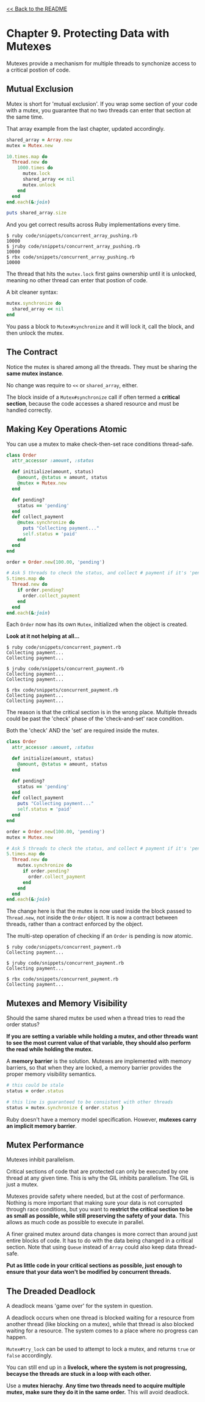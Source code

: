 [&lt;&lt; Back to the README](README.md)

# Chapter 9. Protecting Data with Mutexes

Mutexes provide a mechanism for multiple threads to synchonize access to a
critical postion of code.

## Mutual Exclusion

Mutex is short for 'mutual exclusion'. If you wrap some section of your code
with a mutex, you guarantee that no two threads can enter that section at
the same time.

That array example from the last chapter, updated accordingly.

```rb
shared_array = Array.new
mutex = Mutex.new

10.times.map do
  Thread.new do
    1000.times do
      mutex.lock
      shared_array << nil
      mutex.unlock
    end
  end
end.each(&:join)

puts shared_array.size
```

And you get correct results across Ruby implementations every time.

```
$ ruby code/snippets/concurrent_array_pushing.rb
10000
$ jruby code/snippets/concurrent_array_pushing.rb
10000
$ rbx code/snippets/concurrent_array_pushing.rb
10000
```

The thread that hits the `mutex.lock` first gains ownership until it is unlocked,
meaning no other thread can enter that postion of code.

A bit cleaner syntax:

```rb
mutex.synchronize do
  shared_array << nil
end
```

You pass a block to `Mutex#synchronize` and it will lock it, call the block,
and then unlock the mutex.

## The Contract

Notice the mutex is shared among all the threads. They must be sharing the
**same mutex instance**.

No change was require to `<<` or `shared_array`, either.

The block inside of a `Mutex#synchronize` call if often termed a **critical
section**, because the code accesses a shared resource and must be handled
correctly.

## Making Key Operations Atomic

You can use a mutex to make check-then-set race conditions thread-safe.

```rb
class Order
  attr_accessor :amount, :status

  def initialize(amount, status)
    @amount, @status = amount, status
    @mutex = Mutex.new
  end

  def pending?
    status == 'pending'
  end
  def collect_payment
    @mutex.synchronize do
      puts "Collecting payment..."
      self.status = 'paid'
    end
  end
end

order = Order.new(100.00, 'pending')

# Ask 5 threads to check the status, and collect # payment if it's 'pending'
5.times.map do
  Thread.new do
    if order.pending?
      order.collect_payment
    end
  end
end.each(&:join)
```

Each `Order` now has its own `Mutex`, initialized when the object is created.

**Look at it not helping at all...**

```
$ ruby code/snippets/concurrent_payment.rb
Collecting payment...
Collecting payment...

$ jruby code/snippets/concurrent_payment.rb
Collecting payment...
Collecting payment...

$ rbx code/snippets/concurrent_payment.rb 
Collecting payment...
Collecting payment...
```

The reason is that the critical section is in the wrong place. Multiple threads
could be past the 'check' phase of the 'check-and-set' race condition.

Both the 'check' AND the 'set' are required inside the mutex.

```rb
class Order
  attr_accessor :amount, :status

  def initialize(amount, status)
    @amount, @status = amount, status
  end

  def pending?
    status == 'pending'
  end
  def collect_payment
    puts "Collecting payment..."
    self.status = 'paid'
  end
end

order = Order.new(100.00, 'pending')
mutex = Mutex.new

# Ask 5 threads to check the status, and collect # payment if it's 'pending'
5.times.map do
  Thread.new do
    mutex.synchronize do
      if order.pending?
        order.collect_payment
      end
    end
  end
end.each(&:join)
```

The change here is that the mutex is now used inside the block passed to
`Thread.new`, not inside the `Order` object. It is now a contract between
threads, rather than a contract enforced by the object.

The multi-step operation of checking if an `Order` is pending is now
atomic.

```
$ ruby code/snippets/concurrent_payment.rb
Collecting payment...

$ jruby code/snippets/concurrent_payment.rb
Collecting payment...

$ rbx code/snippets/concurrent_payment.rb 
Collecting payment...
```

## Mutexes and Memory Visibility

Should the same shared mutex be used when a thread tries to read the order
status?

**If you are setting a variable while holding a mutex, and other threads want to
see the most current value of that variable, they should also perform the read
while holding the mutex.**

A **memory barrier** is the solution. Mutexes are implemented with memory barriers,
so that when they are locked, a memory barrier provides the proper memory
visibility semantics.

```rb
# this could be stale
status = order.status

# this line is guaranteed to be consistent with other threads
status = mutex.synchronize { order.status }
```

Ruby doesn't have a memory model specification. However, **mutexes carry an
implicit memory barrier**.

## Mutex Performance

Mutexes inhibit parallelism.

Critical sections of code that are protected can only be executed by one thread
at any given time. This is why the GIL inhibits parallelism. The GIL is just a
mutex.

Mutexes provide safety where needed, but at the cost of performance. Nothing
is more important that making sure your data is not corrupted through race
conditions, but you want to **restrict the critical section to be as small
as possible, while still preserving the safety of your data.** This allows
as much code as possible to execute in parallel.

A finer grained mutex around data changes is more correct than around just
entire blocks of code. It has to do with the data being changed in a critical
section. Note that using `Queue` instead of `Array` could also keep data
thread-safe.

**Put as little code in your critical sections as possible, just enough to
ensure that your data won't be modified by concurrent threads.**

## The Dreaded Deadlock

A deadlock means 'game over' for the system in question.

A deadlock occurs when one thread is blocked waiting for a resource from
another thread (like blocking on a mutex), while that thread is also blocked
waiting for a resource. The system comes to a place where no progress can
happen.

`Mutex#try_lock` can be used to attempt to lock a mutex, and returns `true`
or `false` accordingly.

You can still end up in a **livelock, where the system is not progressing,
becayse the threads are stuck in a loop with each other.**

Use a **mutex hierachy**. **Any time two threads need to acquire multiple
mutex, make sure they do it in the same order.** This will avoid deadlock.


